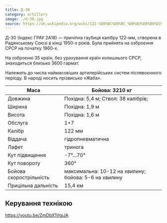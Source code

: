 ```yaml
---
title: Д-30
category: artillery
image: ./d-30.jpg
source: https://uk.wikipedia.org/wiki/122-%D0%BC%D0%BC_%D0%B3%D0%B0%D1%83%D0%B1%D0%B8%D1%86%D1%8F_%D0%94-30
---
```


Д-30 (Індекс ГРАУ 2А18) — причіпна гаубиця калібру 122-мм, створена в Радянському Союзі в кінці 1950-х років. Була прийнята на озброєння СРСР на початку 1960-х.

На озброєнні 35 країн, без урахування країн колишнього СРСР, знаходиться близько 3600 гармат.

Належить до числа наймасовіших артилерійських систем післявоєнного періоду. В народі носить прізвисько «Жаба».

| Маса                    | Бойова: 3210 кг                                       |
| ----------------------- | ----------------------------------------------------- |
| Довжина                 | Похідна: 5,4 м; Ствол: 38 калібрів;                   |
| Ширина                  | Похідна: 1,9 м                                        |
| Висота                  | Похідна: 1,6 м                                        |
| Обслуга                 | 1+7                                                   |
| Калібр                  | 122 мм                                                |
| Віддача                 | гідропневматична                                      |
| Лафет                   | тринога                                               |
| Кут підвищення          | -7°…70°                                               |
| Кут повороту            | 360°                                                  |
| Бойова скорострільність | максимальна: 10-12 на хвилину; бойова: 5-6 на хвилину |
| Прицільна дальність     | 15,4 км                                               |

## Керування технікою

https://youtu.be/ZmDbX1VgjJA
